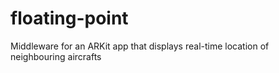 # floating-point
Middleware for an ARKit app that displays real-time location of neighbouring aircrafts
